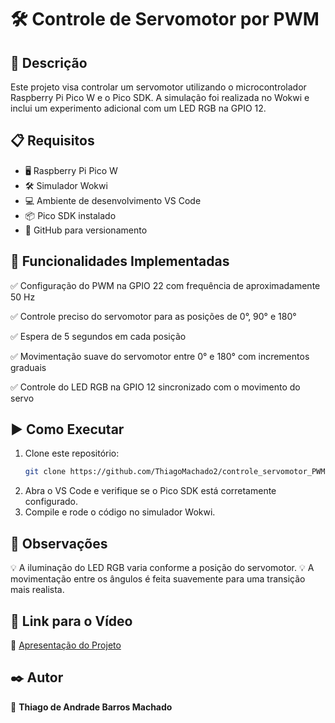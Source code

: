 # 🛠️ Controle de Servomotor por PWM

## 📌 Descrição
Este projeto visa controlar um servomotor utilizando o microcontrolador Raspberry Pi Pico W e o Pico SDK. A simulação foi realizada no Wokwi e inclui um experimento adicional com um LED RGB na GPIO 12. 

## 📋 Requisitos
- 🖥️ Raspberry Pi Pico W
- 🛠️ Simulador Wokwi
- 💻 Ambiente de desenvolvimento VS Code
- 📦 Pico SDK instalado
- 🔗 GitHub para versionamento

## 🚀 Funcionalidades Implementadas
✅ Configuração do PWM na GPIO 22 com frequência de aproximadamente 50 Hz

✅ Controle preciso do servomotor para as posições de 0°, 90° e 180°

✅ Espera de 5 segundos em cada posição

✅ Movimentação suave do servomotor entre 0° e 180° com incrementos graduais

✅ Controle do LED RGB na GPIO 12 sincronizado com o movimento do servo

## ▶️ Como Executar
1. Clone este repositório:
   ```sh
   git clone https://github.com/ThiagoMachado2/controle_servomotor_PWM.git
   ```
2. Abra o VS Code e verifique se o Pico SDK está corretamente configurado.
3. Compile e rode o código no simulador Wokwi.

## 🔎 Observações
💡 A iluminação do LED RGB varia conforme a posição do servomotor.
💡 A movimentação entre os ângulos é feita suavemente para uma transição mais realista.

## 🎥 Link para o Vídeo
📌 [Apresentação do Projeto](https://drive.google.com/file/d/1wzL1smJg1gSOpBwXH5F6ECULK7i1yuqr/view?usp=sharing)

## ✒️ Autor
👤 **Thiago de Andrade Barros Machado**


